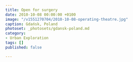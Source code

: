 ```yaml
---
title: Open for surgery
date: 2010-10-08 00:00:00 +0100
image: "/v1551270704/2010-10-08-operating-theatre.jpg"
caption: Gdańsk, Poland
photoset: _photosets/gdansk-poland.md
category:
- Urban Exploration
tags: []
published: false

---
```

